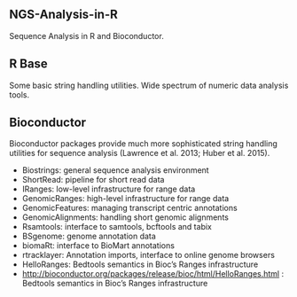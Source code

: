 ## NGS-Analysis-in-R
Sequence Analysis in R and Bioconductor.

## R Base

Some basic string handling utilities. Wide spectrum of numeric data analysis tools.

## Bioconductor

Bioconductor packages provide much more sophisticated string handling utilities for sequence analysis (Lawrence et al. 2013; Huber et al. 2015).

* Biostrings: general sequence analysis environment
* ShortRead: pipeline for short read data
* IRanges: low-level infrastructure for range data
* GenomicRanges: high-level infrastructure for range data
* GenomicFeatures: managing transcript centric annotations
* GenomicAlignments: handling short genomic alignments
* Rsamtools: interface to samtools, bcftools and tabix
* BSgenome: genome annotation data
* biomaRt: interface to BioMart annotations
* rtracklayer: Annotation imports, interface to online genome browsers
* HelloRanges: Bedtools semantics in Bioc’s Ranges infrastructure
* http://bioconductor.org/packages/release/bioc/html/HelloRanges.html : Bedtools semantics in Bioc’s Ranges infrastructure
